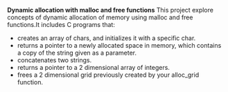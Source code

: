 **Dynamic allocation with malloc and free functions**
This project explore concepts of dynamic allocation of memory using malloc and free functions.It includes C programs that:
* creates an array of chars, and initializes it with a specific char.
* returns a pointer to a newly allocated space in memory, which contains a copy of the string given as a parameter.
*  concatenates two strings.
* returns a pointer to a 2 dimensional array of integers.
* frees a 2 dimensional grid previously created by your alloc\_grid function.

